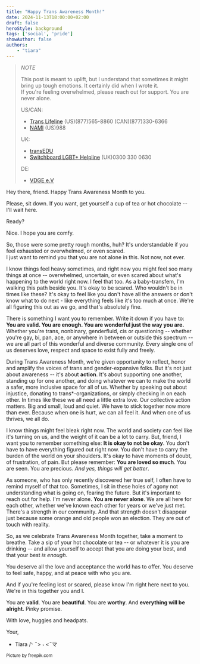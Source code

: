 ```yaml
---
title: "Happy Trans Awareness Month!"
date: 2024-11-13T18:00:00+02:00
draft: false
heroStyle: background
tags: ['social', 'pride']
showAuthor: false
authors:
    - "tiara"
---
```


> *NOTE*
>
> This post is meant to uplift, but I understand that sometimes it might bring up tough emotions. It certainly did when I wrote it.
> <br>If you're feeling overwhelmed, please reach out for support. You are never alone.
>
>US/CAN:
> * [Trans Lifeline](https://translifeline.org) (US)(877)565-8860 (CAN)(877)330-6366
> * [NAMI](https://nami.org/Advocacy) (US)988
>
> UK:
> * [transEDU](https://www.trans.ac.uk/ResourcesInformation/Helplines/tabid/7257/Default.aspx)
> * [Switchboard LGBT+ Helpline](https://www.trans.ac.uk/LinkClick.aspx?link=https%3a%2f%2fswitchboard.lgbt%2f&tabid=7257&portalid=88&mid=14178) (UK)0300 330 0630
>
> DE:
> * [VDGE e.V](https://www.vdge.org/)



Hey there, friend. Happy Trans Awareness Month to you.

Please, sit down. If you want, get yourself a cup of tea or hot chocolate -- I'll wait here.

Ready?

Nice. I hope you are comfy.

So, those were some pretty rough months, huh? It's understandable if you feel exhausted or overwhelmed, or even scared.<br>
I just want to remind you that you are not alone in this. Not now, not ever.

I know things feel heavy sometimes, and right now you might feel soo many things at once -- overwhelmed, uncertain, or even scared about
what's happening to the world right now. I feel that too. As a baby-transfem, I'm walking this path beside you.
It's okay to be scared. Who wouldn't be in times like these? It's okay to feel like you don't have all the answers or
don't know what to do next - like everything feels like it's too much at once. We're all figuring this out as we go,
and that's absolutely fine.

There is something I want you to remember. Write it down if you have to: **You are valid. You are enough.
You are wonderful just the way you are.**<br>
Whether you're trans, nonbinary, genderfluid, cis or questioning -- whether you're gay, bi, pan, ace, or anywhere in
between or outside this spectrum -- we are all part of this wonderful and diverse community. Every single one of us
deserves love, respect and space to exist fully and freely.

During Trans Awareness Month, we're given opportunity to reflect, honor and amplify the voices of trans and gender-expansive
folks. But it's not just about awareness -- it's about **action**. It's about supporting one another, standing up for one another,
and doing whatever we can to make the world a safer, more inclusive space for all of us. Whether by speaking out about injustice,
donating to trans*-organizations, or simply checking in on each other. In times like these we all need a little extra love.
Our collective action matters. Big and small, loud and quiet. We have to stick together now more than ever. Because when one is hurt,
we can all feel it. And when one of us thrives, we all do.

I know things might feel bleak right now. The world and society can feel like it's turning on us, and the weight of it can be a lot to carry.
But, friend, I want you to remember something else: **It is okay to not be okay**. You don't have to have everything figured out right now.
You don't have to carry the burden of the world on your shoulders. It's okay to have moments of doubt, of frustration, of pain.
But please remember: **You are loved so much**. You are seen. You are precious. *And yes, things will get better*.

As someone, who has only recently discovered her true self, I often have to remind myself of that too.
Sometimes, I sit in these holes of agony not understanding what is going on, fearing the future. But it's important to reach out for help. I'm never alone. **You are never alone**.
We are all here for each other, whether we've known each other for years or we've just met. There's a strength in our community.
And that strength doesn't disappear just because some orange and old people won an election. They are out of touch with reality.

So, as we celebrate Trans Awareness Month together, take a moment to breathe. Take a sip of your hot chocolate or tea -- or whatever it is you are drinking -- and allow yourself
to accept that you are doing your best, and that your best *is enough*.

You deserve all the love and acceptance the world has to offer. You deserve to feel safe, happy, and at peace with who you are.

And if you're feeling lost or scared, please know I'm right here next to you.<br>
We're in this together you and I.

You are **valid**. You are **beautiful**. You are **worthy**. And **everything will be alright**. Pinky promise.

With love, huggies and headpats.

Your,

- Tiara /ᐠ ˵> ˕ <˵マ

<small>
    Picture by freepik.com
</small>
